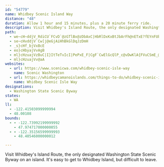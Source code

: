 ```yaml
---
id: "54779"
name: Whidbey Scenic Island Way
distance: "48"
duration: Allow 1 hour and 15 minutes, plus a 20 minute ferry ride.
description: Visit Whidbey's Island Route, the only designated Washington State Scenic Byway on an island. It's easy to get to Whidbey Island, but difficult to leave.
path:
  - we~cH~ddjV_RdiCU`FCvD`@zGTlBx@zDbAxC|HbRlDxKxBtJbArFh@nETxE?fEYnFUbCwAfGkBxEoBzCwAzAgWdR_CfC}A`C_AlBo@pBi@zB_@~BYrDIrCUpr@HvE`@nHpDnYt@zHRtH?xCmCtjAYpHe@hFc@fDcGz\_@fDYtEMlIJ~G\tFxHd{@LxDBdHUtHMdBk@nFc@zCoApF}EzN]xA[zBsC|X]zBe@jBk@xAsBdDib@fk@mBtDeQ~f@{AxCqBnCiApA{MzK}C~A_cAlYiCh@{\nB_AVcLfGaA^uAV{{ACseAQiBPiQjDeE~A_HnFaBdAgCr@kKrAaKQaIa@sBk@_OuHcDg@}CNiDdA{IvDmIzCcPlGoXhLeIrDmCxAyT|P_BbB_LjJ{RlOgElB{NdF{DnBsBfBiChB_Bz@iCdAwCl@oXfE{mAxQyOfCua@nHaC\_i@fEyBj@gDhBuQfLqAxAu@jAkInSaAhBiAdBwBzBwJ~H_H`FyDpBmFxAcCf@m\`FgClAmBdBuBpDmTnd@iB|CcCfCeQnNuEfEa@p@y@bBeI`Vu@~AoArAoAf@mBP{[CqIVy_@?sB\w@^cBxA}@tAq@dBc@lBYrBEfBCxEUpDc@tBiA`DcBpByBlAyBV{`@FmCfAmAdA_B~Bm@~Ag@~BMz@SlC?pAv@bg@^lQsA|\cCbZEvAJpd@AlII~B_@hGmA~IiA`FgFpRsCxOuA|Mq@dK[pQBvgCDnEXrFXrDd@lDbAlFlFpRx@rE~@jITtEHzFEdEUfGi@zFw@zE{@~DcBfF}@|Bu@`BsA~BuAtBwBdC_DlCc^zVyl@~c@kEbC}Bx@iF~@gFPuAKaBs@y@s@_AsAuBaGwCgHcFsJg@qBGs@CaJJsCZiCVkGRmKEiBMcBu@iFYkAk@sAgC_DaYie@[_AsA{G_@eAc@m@y@}@y@_@_BYsh@?gCWcA[iBkAuBgCwTw\mJaOs@iBqGsR{@uB{@wAeAmAaF_Eu@{@s@mAeAyC}@sDcK_d@wBk_@}Hm`@OuJYcDe@_ByIwUqAoCwBqC}@u@eAk@yM_EkRuC{KqAkIm@a^GsC[cAg@e@o@]{@[{BA{IGyAUaB}CaMwFaS_CcKs`@KoCg@gCmAkA_A_LsJkM_MwC}CwYo^uQkTaOiRsb@_h@gIiKgCkCeBsAkHoEcCc@k^sDcFKmAHm\tH}D^gCDmCGuCWuE_A}FuBmC_BoBqAcJoIyQiRsB_CaByC_AkC_AuEsEqYUmAiA_E}BoEyB_Ci@c@sCoAcCe@e`@SmA@aCXaBh@cCtAsAxAy@fA_B~Cc@jAcAhE[dCUrE]rhBKdCS~Ca@bDw@~DeU|v@y@bC{AvCu@hAyClCmi@b\aA\eATsBFyAY_A_@sCkByPeNiAw@cC_A_CWsOHyCIuMiAaIeAsCeAgG{EwDmBwK_C_UgEgBQkJA_CKoD}@}KoE{@SiAKiB@yA\}D~AgAToBOiEeBaD?
  - se~cHvddjV`Cw[j@eGjAiHhBkGlDqJzDmH
  - _s}cHf_bjVxBcE
  - eo}cHbyajVvAgB
  - ml}cHzuajVzBuC|I}ItTeTvIcI|PePxE_F|CgF`CwElGcQlP_c@vDwKlA{FVuCSmE_@{FcB{USqEOuEK_F?eISwTGwE?aO`@sCn@{Bv@mAbBqBh@y@hFyFzC_DrFgDl@_@Vi@@k@[wA
  - ml}cHzuajVv@aA
websites:
  - url: https://www.scenicwa.com/whidbey-scenic-isle-way
    name: Scenic Washington
  - url: https://whidbeycamanoislands.com/things-to-do/whidbey-scenic-isle-way/
    name: Whidbey Scenic Isle Way
designations:
  - Washington State Scenic Byway
states:
  - WA
ll:
  - -122.41503099999994
  - 48.00108
bounds:
  - - -122.73992199999992
    - 47.974717000000055
  - - -122.35156599999993
    - 48.40546000000012

---
```


Visit Whidbey's Island Route, the only designated Washington State Scenic Byway on an island. It's easy to get to Whidbey Island, but difficult to leave.
